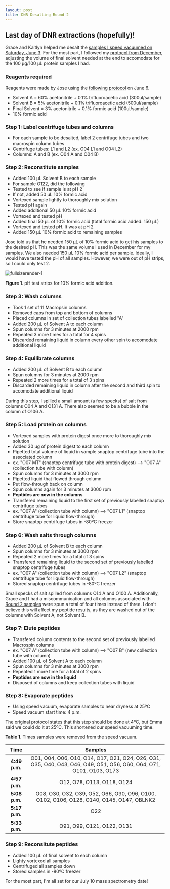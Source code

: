 ```yaml
---
layout: post
title: DNR Desalting Round 2
---
```


## Last day of DNR extractions (hopefully)!

Grace and Kaitlyn helped me desalt the [samples I speed vacuumed on Saturday, June 3](https://yaaminiv.github.io/DNR-Speed-Vacuum-Round2/). For the most part, I followed my [protocol from December](https://yaaminiv.github.io/Desalting/), adjusting the volume of final solvent needed at the end to accomodate for the 100 µg/100 µL protein samples I had.

### **Reagents required**
Reagents were made by Jose using the [following protocol](https://github.com/sr320/LabDocs/blob/master/protocols/ProteinprepforMSMS.md) on June 6.

- Solvent A = 60% acetonitrile + 0.1% trifluoroacetic acid (300ul/sample)
- Solvent B = 5% acetonitrile + 0.1% trifluoroacetic acid (500ul/sample)
- Final Solvent = 3% acetonitrile + 0.1% formic acid (100ul/sample)
- 10% formic acid

### Step 1: Label centrifuge tubes and columns

- For each sample to be desalted, label 2 centrifuge tubes and two macrospin column tubes
 - Centrifuge tubes: L1 and L2 (ex. O04 L1 and O04 L2)
 - Columns: A and B (ex. O04 A and O04 B)

### Step 2: Reconstitute samples

- Added 100 µL Solvent B to each sample
- For sample O122, did the following
 - Tested to see if sample is at pH 2
 - If not, added 50 µL 10% formic acid
 - Vortexed sample lightly to thoroughly mix solution
 - Tested pH again
 - Added additional 50 µL 10% formic acid
 - Vortexed and tested pH
 - Added final 50 µL of 10% formic acid (total formic acid added: 150 µL)
 - Vortexed and tested pH. It was at pH 2
- Added 150 µL 10% formic acid to remaining samples

Jose told us that he needed 150 µL of 10% formic acid to get his samples to the desired pH. This was the same volume I used in December for my samples. We also needed 150 µL 10% formic acid per sample. Ideally, I would have tested the pH of all samples. However, we were out of pH strips, so I could only test 2.

![fullsizerender-1](https://user-images.githubusercontent.com/22335838/27000586-adcf43f8-4d6a-11e7-8b3d-cd652babbbf6.jpg)

**Figure 1**. pH test strips for 10% formic acid addition.

### Step 3: **Wash columns**
- Took 1 set of 11 Macropsin columns
 - Removed caps from top and bottom of columns
 - Placed columns in set of collection tubes labelled "A"
- Added 200 µL of Solvent A to each column
- Spun columns for 3 minutes at 2000 rpm
 - Repeated 3 more times for a total for 4 spins
 - Discarded remaining liquid in column every other spin to accomodate additional liquid

### Step 4: **Equilibrate columns**
- Added 200 µL of Solvent B to each column
- Spun columns for 3 minutes at 2000 rpm
 - Repeated 2 more times for a total of 3 spins
 - Discarded remaining liquid in column after the second and third spin to accomodate additional liquid
 
During this step, I spilled a small amount (a few specks) of salt from columns O04 A and O131 A. There also seemed to be a bubble in the column of O106 A.

### Step 5: **Load protein on columns**
- Vortexed samples with protein digest once more to thoroughly mix solution
- Added 30 µg of protein digest to each column
 - Pipetted total volume of liquid in sample snaptop centrifuge tube into the associated column
 - ex. "O07 MT" (snaptop centrifuge tube with protein digest) --> "O07 A" (collection tube with column)
- Spun columns for 3 minutes at 3000 rpm
- Pipetted liquid that flowed through column
- Put flow-through back on column
- Spun columns again for 3 minutes at 3000 rpm
 - **Peptides are now in the columns**
- Transfered remaining liquid to the first set of previously labelled snaptop centrifuge tubes
 - ex. "O07 A" (collection tube with column) --> "O07 L1" (snaptop centrifuge tube for liquid flow-through)
- Store snaptop centrifuge tubes in -80ºC freezer

### Step 6: **Wash salts through columns**
- Added 200 µL of Solvent B to each column
- Spun columns for 3 minutes at 3000 rpm
 - Repeated 2 more times for a total of 3 spins
- Transfered remaining liquid to the second set of previously labelled snaptop centrifuge tubes
 - ex. "O07 A" (collection tube with column) --> "O07 L2" (snaptop centrifuge tube for liquid flow-through)
- Stored snaptop centrifuge tubes in -80ºC freezer

Small specks of salt spilled from columns O14 A and O100 A. Additionally, Grace and I had a miscommunication and all columns associated with [Round 2 samples](https://yaaminiv.github.io/DNR-Sample-Preparation-Round2/) were spun a total of four times instead of three. I don't believe this will affect my peptide results, as they are washed out of the columns with Solvent A, not Solvent B.

### Step 7: **Elute peptides**
- Transfered column contents to the second set of previously labelled Macrospin columns
 - ex. "O07 A" (collection tube with column) --> "O07 B" (new collection tube with column)
- Added 100 µL of Solvent A to each column
- Spun columns for 3 minutes at 3000 rpm
 - Repeated 1 more time for a total of 2 spins
 - **Peptides are now in the liquid**
- Disposed of columns and keep collection tubes with liquid

### Step 8: **Evaporate peptides**
- Using speed vacuum, evaporate samples to near dryness at 25ºC
- Speed vacuum start time: 4 p.m.

The original protocol states that this step should be done at 4ºC, but Emma said we could do it at 25ºC. This shortened our speed vacuuming time.

**Table 1**. Times samples were removed from the speed vacuum.

|    **Time**   |                                                      **Samples**                                                     |
|:-------------:|:--------------------------------------------------------------------------------------------------------------------:|
| **4:49 p.m.** | O01, O04, O06, O10, O14, O17, O21, O24, O26, O31, O35, O40, O43, O46, O49, O51, O56, O60, O64, O71, O101, O103, O173 |
| **4:57 p.m.** |                                              O12, O78, O113, O118, O124                                              |
| **5:08 p.m.** |               O08, O30, O32, O39, O52, O66, O90, O96, O100, O102, O106, O128, O140, O145, O147, OBLNK2               |
| **5:17 p.m.** |                                                          O22                                                         |
| **5:33 p.m.** |                                              O91, O99, O121, O122, O131                                              |

### Step 9: **Reconsitute peptides**
- Added 100 µL of final solvent to each column
- Lighty vortexed all samples
- Centrifuged all samples down
- Stored samples in -80ºC freezer

For the most part, I'm all set for our July 10 mass spectrometry date!
